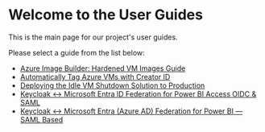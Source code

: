 # Welcome to the User Guides

This is the main page for our project's user guides.

Please select a guide from the list below:

* [Azure Image Builder: Hardened VM Images Guide](./azure_image_builder_guide.md)
* [Automatically Tag Azure VMs with Creator ID](./Azure_VM_Auto_Tagging.md)
* [Deploying the Idle VM Shutdown Solution to Production](./AZure_Idle_VM_Shutdown__Automation.md)
* [Keycloak ↔ Microsoft Entra ID Federation for Power BI Access OIDC & SAML](./keycloak-entra--powerbi-fed-guide.md)
* [Keycloak ↔ Microsoft Entra (Azure AD) Federation for Power BI — SAML Based](./keycloak_entra_power_bi_federation_guide.md)
